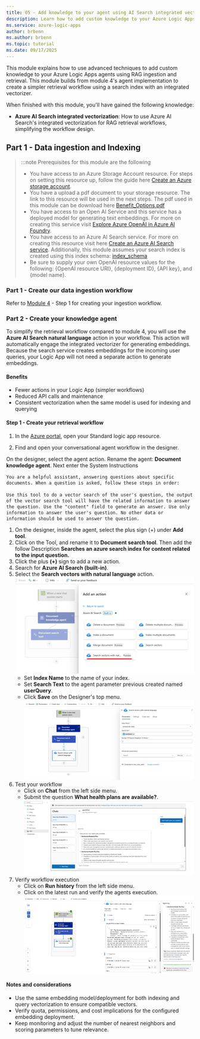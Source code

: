 ```yaml
---
title: 05 - Add knowledge to your agent using AI Search integrated vectorization
description: Learn how to add custom knowledge to your Azure Logic Apps workflows and agents using AI search integrated vectorization.
ms.service: azure-logic-apps
author: brbenn
ms.author: brbenn
ms.topic: tutorial
ms.date: 09/17/2025
---
```


This module explains how to use advanced techniques to add custom knowledge to your Azure Logic Apps agents using RAG ingestion and retrieval. This module builds from module 4's agent implementation to create a simpler retrieval workflow using a search index with an integrated vectorizer.

When finished with this module, you'll have gained the following knowledge:

- **Azure AI Search integrated vectorization**: How to use Azure AI Search's integrated vectorization for RAG retrieval workflows, simplifying the workflow design.

## Part 1 - Data ingestion and Indexing
> :::note
> Prerequisites for this module are the following
> - You have access to an Azure Storage Account resource. For steps on setting this resource up, follow the guide here [Create an Azure storage account](https://learn.microsoft.com/en-us/azure/storage/common/storage-account-create?tabs=azure-portal).
>- You have a upload a pdf document to your storage resource. The link to this resource will be used in the next steps. The pdf used in this module can be download here [Benefit_Options.pdf](media/03-add-knowledge-to-agent/Benefit_Options.pdf) 
> - You have access to an Open AI Service and this service has a deployed model for generating text embeddings. For more on creating this service visit [Explore Azure OpenAI in Azure AI Foundry](https://learn.microsoft.com/en-us/azure/ai-foundry/openai/tutorials/embeddings?source=recommendations&tabs=command-line%2Cpython-new&pivots=programming-language-python).
> - You have access to an Azure AI Search service. For more on creating this resource visit here [Create an Azure AI Search service](https://learn.microsoft.com/en-us/azure/search/tutorial-optimize-indexing-push-api#create-an-azure-ai-search-service). Additionally, this module assumes your search index is created using this index schema: [index_schema](media/05-extend-knowledge-to-agent-using-ai-search-integrated-vectorization/integrated_vectorizer_schema.json)
>  - Be sure to supply your own OpenAI resource values for the following: \{OpenAI resource URI\}, \{deployment ID\}, \{API key\}, and \{model name\}.

### Part 1 - Create our data ingestion workflow
Refer to [Module 4](https://azure.github.io/logicapps-labs/docs/logicapps-ai-course/agent_functionality/extend-knowledge-to-agent#step-1---create-our-data-ingestion-worflow) - Step 1 for creating your ingestion workflow.

### Part 2 - Create your knowledge agent
To simplify the retrieval workflow compared to module 4, you will use the **Azure AI Search natural language** action in your workflow. This action will automatically engage the integrated vectorizer for generating embeddings. Because the search service creates embeddings for the incoming user queries, your Logic App will not need a separate action to generate embeddings.

#### Benefits
- Fewer actions in your Logic App (simpler workflows)
- Reduced API calls and maintenance
- Consistent vectorization when the same model is used for indexing and querying

#### Step 1 - Create your retrieval workflow
1. In the [Azure portal](https://portal.azure.com), open your Standard logic app resource.

1. Find and open your conversational agent workflow in the designer.


On the designer, select the agent action. Rename the agent: **Document knowledge agent**. Next enter the System Instructions  
```
You are a helpful assistant, answering questions about specific documents. When a question is asked, follow these steps in order: 

Use this tool to do a vector search of the user's question, the output of the vector search tool will have the related information to answer the question. Use the "content" field to generate an answer. Use only information to answer the user's question. No other data or information should be used to answer the question.
```
1. On the designer, inside the agent, select the plus sign (+) under **Add tool**.
1. Click on the Tool, and rename it to **Document search tool**. Then add the follow Description **Searches an azure search index for content related to the input question.**
1. Click the plus **(+)** sign to add a new action.
1. Search for **Azure AI Search (built-in)**.
1. Select the **Search vectors with natural language** action.
![Screenshot of Azure AI Search available actions.](media/05-extend-knowledge-to-agent-using-ai-search-integrated-vectorization/integrated_search.png)
   - Set **Index Name** to the name of your index.
   - Set **Search Text** to the agent parameter previous created named **userQuery**.
   - Click **Save** on the Designer's top menu.
   ![Screenshot of natural language search.](media/05-extend-knowledge-to-agent-using-ai-search-integrated-vectorization/integrated_action.png)
1. Test your workflow
   - Click on **Chat** from the left side menu.
   - Submit the question **What health plans are available?**.
   ![Screenshot of chat using integrated search.](media/05-extend-knowledge-to-agent-using-ai-search-integrated-vectorization/search_chat.png)
1. Verify workflow execution
   - Click on **Run history** from the left side menu.
   - Click on the latest run and verify the agents execution.
   ![Screenshot of workflow run using integrated search action.](media/05-extend-knowledge-to-agent-using-ai-search-integrated-vectorization/integrated_search_run.png)


#### Notes and considerations
- Use the same embedding model/deployment for both indexing and query vectorization to ensure compatible vectors.
- Verify quota, permissions, and cost implications for the configured embedding deployment.
- Keep monitoring and adjust the number of nearest neighbors and scoring parameters to tune relevance.

